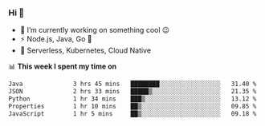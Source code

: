 ### Hi 👋

<!--
**nodejh/nodejh** is a ✨ _special_ ✨ repository because its `README.md` (this file) appears on your GitHub profile.

Here are some ideas to get you started:

- 🔭 I’m currently working on ...
- 🌱 I’m currently learning ...
- 👯 I’m looking to collaborate on ...
- 🤔 I’m looking for help with ...
- 💬 Ask me about ...
- 📫 How to reach me: ...
- 😄 Pronouns: ...
- ⚡ Fun fact: ...
-->

- 🔭 I’m currently working on something cool :wink:
- ⚡ Node.js, Java, Go :thought_balloon:
- 🤖 Serverless, Kubernetes, Cloud Native

📊 **This week I spent my time on**

<!--START_SECTION:waka-->

```txt
Java              3 hrs 45 mins   ████████░░░░░░░░░░░░░░░░░   31.40 %
JSON              2 hrs 33 mins   █████▒░░░░░░░░░░░░░░░░░░░   21.35 %
Python            1 hr 34 mins    ███▒░░░░░░░░░░░░░░░░░░░░░   13.12 %
Properties        1 hr 10 mins    ██▒░░░░░░░░░░░░░░░░░░░░░░   09.85 %
JavaScript        1 hr 5 mins     ██▒░░░░░░░░░░░░░░░░░░░░░░   09.18 %
```

<!--END_SECTION:waka-->


<!--
:traffic_light: **Visitors**

![visitors](https://visitor-badge.glitch.me/badge?page_id=nodejh.nodejh)
-->

